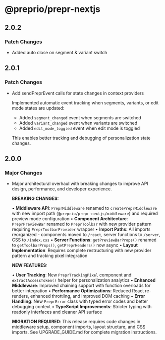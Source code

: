 # @preprio/prepr-nextjs

## 2.0.2

### Patch Changes

- Added auto close on segment & variant switch

## 2.0.1

### Patch Changes

- Add sendPreprEvent calls for state changes in context providers

  Implemented automatic event tracking when segments, variants, or edit mode states are updated:
  - Added `segment_changed` event when segments are switched
  - Added `variant_changed` event when variants are switched
  - Added `edit_mode_toggled` event when edit mode is toggled

  This enables better tracking and debugging of personalization state changes.

## 2.0.0

### Major Changes

- Major architectural overhaul with breaking changes to improve API design, performance, and developer experience.

  **BREAKING CHANGES:**

  • **Middleware API**: `PreprMiddleware` renamed to `createPreprMiddleware` with new import path (`@preprio/prepr-nextjs/middleware`) and required preview mode configuration
  • **Component Architecture**: `PreprPreviewBar` renamed to `PreprToolbar` with new provider pattern requiring `PreprToolbarProvider` wrapper
  • **Import Paths**: All imports reorganized - components moved to `/react`, server functions to `/server`, CSS to `/index.css`
  • **Server Functions**: `getPreviewBarProps()` renamed to `getToolbarProps()`, `getPreprHeaders()` now async
  • **Layout Implementation**: Requires complete restructuring with new provider pattern and tracking pixel integration

  **NEW FEATURES:**

  • **User Tracking**: New `PreprTrackingPixel` component and `extractAccessToken()` helper for personalization analytics
  • **Enhanced Middleware**: Improved chaining support with function overloads for better integration
  • **Performance Optimizations**: Reduced React re-renders, enhanced throttling, and improved DOM caching
  • **Error Handling**: New `PreprError` class with typed error codes and better debugging context
  • **TypeScript Improvements**: Stricter typing with readonly interfaces and cleaner API surface

  **MIGRATION REQUIRED**: This release requires code changes in middleware setup, component imports, layout structure, and CSS imports. See UPGRADE_GUIDE.md for complete migration instructions.
